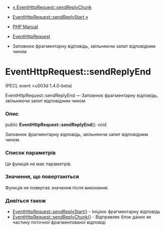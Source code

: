 - [«
EventHttpRequest::sendReplyChunk](eventhttprequest.sendreplychunk.md)
- [EventHttpRequest::sendReplyStart
»](eventhttprequest.sendreplystart.md)

- [PHP Manual](index.md)
- [EventHttpRequest](class.eventhttprequest.md)
- Заповнює фрагментарну відповідь, звільняючи запит відповідним
чином

# EventHttpRequest::sendReplyEnd

(PECL event \>u003d 1.4.0-beta)

EventHttpRequest::sendReplyEnd — Заповнює фрагментарну відповідь,
звільняючи запит відповідним чином

### Опис

public **EventHttpRequest::sendReplyEnd**(): void

Заповнює фрагментарну відповідь, звільняючи запит відповідним
чином.

### Список параметрів

Ця функція не має параметрів.

### Значення, що повертаються

Функція не повертає значення після виконання.

### Дивіться також

- [EventHttpRequest::sendReplyStart()](eventhttprequest.sendreplystart.md) -
Ініціює фрагментарну відповідь
- [EventHttpRequest::sendReplyChunk()](eventhttprequest.sendreplychunk.md) -
Відправляє блок даних як частину поточної фрагментованої відповіді
